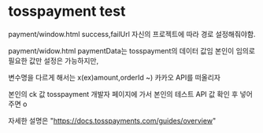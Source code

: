# tosspayment test
payment/window.html success,failUrl 자신의 프로젝트에 따라 경로 설정해줘야함.

payment/widow.html paymentData는 tosspayment의 데이터 값임 본인이 임의로 필요한 값만 설정은 가능하지만, 

변수명을 다르게 해서는 x(ex)amount,orderId ~) 카카오 API를 떠올리자

본인의 ck 값 tosspayment 개발자 페이지에 가서 본인의 테스트 API 값 확인 후 넣어주면 o

자세한 설명은 "https://docs.tosspayments.com/guides/overview"
